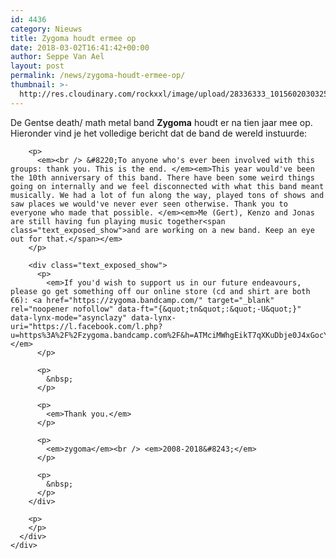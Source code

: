 ```yaml
---
id: 4436
category: Nieuws
title: Zygoma houdt ermee op
date: 2018-03-02T16:41:42+00:00
author: Seppe Van Ael
layout: post
permalink: /news/zygoma-houdt-ermee-op/
thumbnail: >-
  http://res.cloudinary.com/rockxxl/image/upload/28336333_10156020303253213_4487552217947032771_o.jpg
---
```

<div id="js_vj" class="_5pbx userContent _3576" data-ft="{&quot;tn&quot;:&quot;K&quot;}">
  <div id="id_5a997d8c670641318750054" class="text_exposed_root text_exposed">
    <div id="js_2wb" class="_5pbx userContent _3576" data-ft="{&quot;tn&quot;:&quot;K&quot;}">
      <div id="id_5a997ddca0d744b24760718" class="text_exposed_root text_exposed">
        <p>
          De Gentse death/ math metal band <strong>Zygoma</strong> houdt er na tien jaar mee op. Hieronder vind je het volledige bericht dat de band de wereld instuurde:
        </p>
        
        <p>
          <em><br /> &#8220;To anyone who's ever been involved with this groups: thank you. This is the end. </em><em>This year would've been the 10th anniversary of this band. There have been some weird things going on internally and we feel disconnected with what this band meant musically. We had a lot of fun along the way, played tons of shows and saw places we would've never ever seen otherwise. Thank you to everyone who made that possible. </em><em>Me (Gert), Kenzo and Jonas are still having fun playing music together<span class="text_exposed_show">and are working on a new band. Keep an eye out for that.</span></em>
        </p>
        
        <div class="text_exposed_show">
          <p>
            <em>If you'd wish to support us in our future endeavours, please go get something off our online store (cd and shirt are both €6): <a href="https://zygoma.bandcamp.com/" target="_blank" rel="noopener nofollow" data-ft="{&quot;tn&quot;:&quot;-U&quot;}" data-lynx-mode="asynclazy" data-lynx-uri="https://l.facebook.com/l.php?u=https%3A%2F%2Fzygoma.bandcamp.com%2F&h=ATMciMWhgEikT7qXKuDbje0J4xGocYfvxSPEXh5YV6cJMUbSfkgrEhlCwGD7sHnGFY0aoTVn85VjTbvqK4skIlYoX5TxyMWewxqIS6UrNSZiDxVXsmw0eTA">https://zygoma.bandcamp.com/</a></em>
          </p>
          
          <p>
            &nbsp;
          </p>
          
          <p>
            <em>Thank you.</em>
          </p>
          
          <p>
            <em>zygoma</em><br /> <em>2008-2018&#8243;</em>
          </p>
          
          <p>
            &nbsp;
          </p>
        </div>
        
        <p>
        </p>
      </div>
    </div>
  </div>
</div>